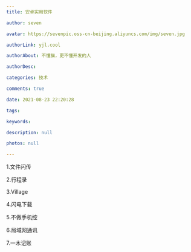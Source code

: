 ```yaml
---
title: 安卓实用软件

author: seven

avatar: https://sevenpic.oss-cn-beijing.aliyuncs.com/img/seven.jpg

authorLink: yjl.cool

authorAbout: 不懂猫，更不懂开发的人

authorDesc: 

categories: 技术

comments: true

date: 2021-08-23 22:20:28

tags: 

keywords: 

description: null

photos: null

---
```

1.文件闪传

2.行程录

3.Village

4.闪电下载

5.不做手机控

6.局域网通讯

7.一木记账
